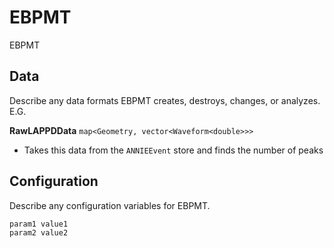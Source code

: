 # EBPMT

EBPMT

## Data

Describe any data formats EBPMT creates, destroys, changes, or analyzes. E.G.

**RawLAPPDData** `map<Geometry, vector<Waveform<double>>>`
* Takes this data from the `ANNIEEvent` store and finds the number of peaks


## Configuration

Describe any configuration variables for EBPMT.

```
param1 value1
param2 value2
```
